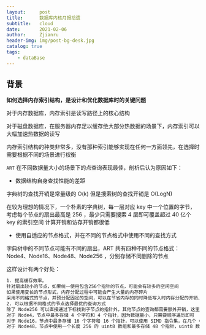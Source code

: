 ```yaml
---
layout:     post
title:      数据库内核月报拾遗
subtitle:   cloud
date:       2021-02-06
author:     Zjianru
header-img: img/post-bg-desk.jpg
catalog: true
tags:
    - dataBase
---
```

## 背景

**如何选择内存索引结构，是设计和优化数据库时的关键问题**

对于内存数据库，内存索引是读写路径上的核心结构

对于磁盘数据库，在服务器内存足以缓存绝大部分热数据的场景下，内存索引可以大幅加速热数据的读写

内存索引结构的种类非常多，没有那种索引能够实现在任何一方面领先，在选择时需要根据不同的场景进行权衡

`ART` 在不同数据量大小的场景下的点查询表现最佳，剖析后认为原因如下：

- 数据结构自身查找性能的差距

字典树的查找开销是常量级的 O(k) 但是搜索树的查找开销是 O(LogN)

在较为理想的情况下，一个朴素的字典树，每一层对应 key 中一个位置的字节，考虑每个节点的扇出最高是 256 ，最少只需要搜索 4 层即可覆盖超过 40 亿个 key 的索引空间
计算开销和访存开销都很低

- 使用自适应的节点格式，并在不同的节点格式中使用不同的查找方式

字典树中的不同节点可能有不同的扇出，ART 共有四种不同的节点格式：Node4、Node16、Node48、Node256 ，分别存储不同删除的节点

这样设计有两个好处：

```bash
1. 提高缓存效率。
针对扇出较小的节点，如果统一使用包含256个指针的节点，可能会有较多的空闲空间
如果使用变长的节点形式，内存分配过程中可能会产生大量的内存碎片
采用不同格式的节点，并预分配固定的空间，可以在节省内存的同时降低写入时内存分配的开销、减少内存碎片
2. 可以根据不同格式的节点选择最优的查询方式
除了 Node256 可以直接通过下标找到子节点的指针外，其他节点的查询都需要额外开销，这里针对不同格式的节点，选择了合适的查询方式
对于 Node4，节点中最多存储 4 个字符和 4 个指针，因为数据量小，只需要顺序遍历即可
对于 Node16，节点中最多存储 16 个字符和 16 个指针，可以使用 SIMD 指令集，在几个 CPU cycle 内并行比较节点包含的所有字符，找出子节点的指针
对于 Node48，节点中使用一个长度 256 的 uint8 数组和最多存储 48 个指针，uint8 数组作为一个 HashMap ，将字符映射到指针数组中的对应位置
```
